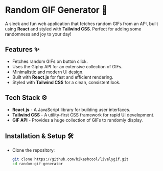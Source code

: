 # Random GIF Generator 🎉

A sleek and fun web application that fetches random GIFs from an API, built using **React** and styled with **Tailwind CSS**. Perfect for adding some randomness and joy to your day!

## Features ✨

- Fetches random GIFs on button click.
- Uses the Giphy API for an extensive collection of GIFs.
- Minimalistic and modern UI design.
- Built with **React.js** for fast and efficient rendering.
- Styled with **Tailwind CSS** for a clean, consistent look.

## Tech Stack ⚙️

- **React.js** - A JavaScript library for building user interfaces.
- **Tailwind CSS** - A utility-first CSS framework for rapid UI development.
- **GIF API** - Provides a huge collection of GIFs to randomly display.

## Installation & Setup 🛠️

- Clone the repository:

    ```bash
    git clone https://github.com/bikashcool/livelygif.git
    cd random-gif-generator
    ```

